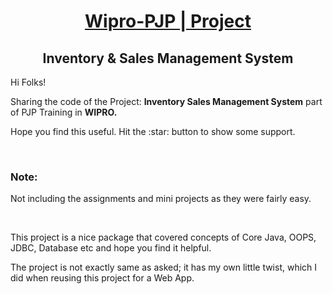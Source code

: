 <div align = "center">

<h1><a href="https://github.com/Strange-Quark-007/Wipro-PJP-Project">Wipro-PJP | Project</a></h1>
<h2>Inventory & Sales Management System</a></h2>
</div>

<div>
  <p>Hi Folks!</p>
  <p>Sharing the code of the Project: <b>Inventory Sales Management System</b> part of PJP Training in  <b>WIPRO. </b></p>
  <p>Hope you find this useful. Hit the :star: button to show some support.</p>
</div>
<div><br></div>
<div>
  <h3>Note:</h3>
    <p>Not including the assignments and mini projects as they were fairly easy.<p>
    <br>
    <p>This project is a nice package that covered concepts of Core Java, OOPS, JDBC, Database etc and hope you find it helpful.</p>
    <p>The project is not exactly same as asked; it has my own little twist, which I did when reusing this project for a Web App.</p>
</div>
